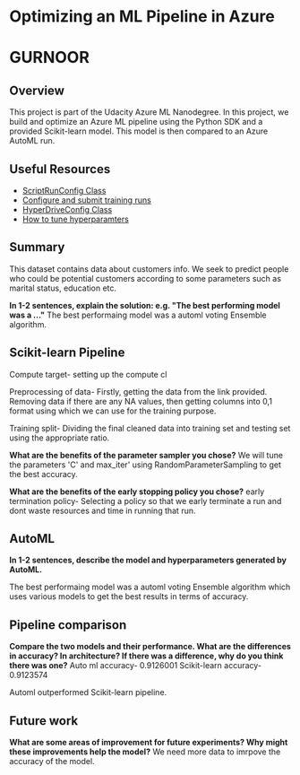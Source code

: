 # Optimizing an ML Pipeline in Azure
# GURNOOR
## Overview
This project is part of the Udacity Azure ML Nanodegree.
In this project, we build and optimize an Azure ML pipeline using the Python SDK and a provided Scikit-learn model.
This model is then compared to an Azure AutoML run.

## Useful Resources
- [ScriptRunConfig Class](https://docs.microsoft.com/en-us/python/api/azureml-core/azureml.core.scriptrunconfig?view=azure-ml-py)
- [Configure and submit training runs](https://docs.microsoft.com/en-us/azure/machine-learning/how-to-set-up-training-targets)
- [HyperDriveConfig Class](https://docs.microsoft.com/en-us/python/api/azureml-train-core/azureml.train.hyperdrive.hyperdriveconfig?view=azure-ml-py)
- [How to tune hyperparamters](https://docs.microsoft.com/en-us/azure/machine-learning/how-to-tune-hyperparameters)


## Summary

This dataset contains data about customers info. We seek to predict people who could be potential customers according to some parameters such as marital status, education etc.

**In 1-2 sentences, explain the solution: e.g. "The best performing model was a ..."**
The best performaing model was a automl voting Ensemble algorithm.

## Scikit-learn Pipeline

Compute target- setting up the compute cl

Preprocessing of data- Firstly, getting the data from the link provided. Removing data if there are any NA values, then getting columns into 0,1 format using which we can use for the training purpose.

Training split- Dividing the final cleaned data into training set and testing set using the appropriate ratio.

**What are the benefits of the parameter sampler you chose?**
We will tune the parameters 'C' and max_iter' using RandomParameterSampling to get the best accuracy.

**What are the benefits of the early stopping policy you chose?**
early termination policy- Selecting a policy so that we early terminate a run and dont waste resources and time in running that run.

## AutoML
**In 1-2 sentences, describe the model and hyperparameters generated by AutoML.**

The best performaing model was a automl voting Ensemble algorithm which uses various models to get the best results in terms of accuracy.


## Pipeline comparison
**Compare the two models and their performance. What are the differences in accuracy? In architecture? If there was a difference, why do you think there was one?**
Auto ml accuracy- 0.9126001
Scikit-learn accuracy- 0.9123574

Automl outperformed Scikit-learn pipeline.

## Future work
**What are some areas of improvement for future experiments? Why might these improvements help the model?**
We need more data to imrpove the accuracy of the model. 

